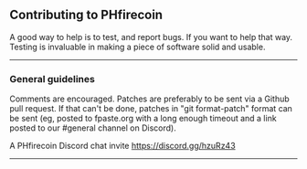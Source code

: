 
<H2> Contributing to PHfirecoin </H2>
A good way to help is to test, and report bugs. If you want to help that way. Testing is invaluable in making a piece of software solid and usable. 
<Hr>

<H3>General guidelines</H3>Comments are encouraged. Patches are preferably to be sent via a Github pull request. If that can't be done, patches in "git format-patch" format can be sent (eg, posted to fpaste.org with a long enough timeout and a link posted to our
#general channel on Discord). 

A PHfirecoin Discord chat invite https://discord.gg/hzuRz43

<Hr>